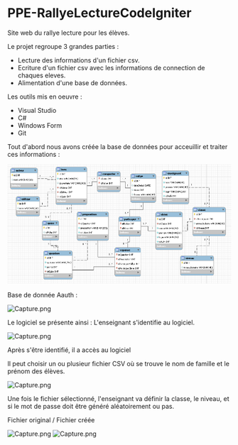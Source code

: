# PPE-RallyeLectureCodeIgniter

Site web du rallye lecture pour les élèves.

Le projet regroupe 3 grandes parties :

* Lecture des informations d'un fichier csv.
* Ecriture d'un fichier csv avec les informations de connection de chaques eleves.
* Alimentation d'une base de données.

Les outils mis en oeuvre : 

* Visual Studio
* C#
* Windows Form
* Git

Tout d'abord nous avons créée la base de données pour acceuillir et traiter ces informations :

![Capture.png](https://github.com/SamGdy/PPE-RallyeLectureC-/blob/master/BddRallyeLecture.PNG)

Base de donnée Aauth :
 
![Capture.png](https://github.com/SamGdy/PPE-RallyeLectureCSharp/blob/master/DB_Schema_Aauth.PNG)

Le logiciel se présente ainsi : L'enseignant s'identifie au logiciel.

![Capture.png](https://github.com/SamGdy/PPE-RallyeLectureCSharp/blob/master/Identification.PNG)

Après s'être identifié, il a accès au logiciel 

Il peut choisir un ou plusieur fichier CSV où se trouve le nom de famille et le prénom des élèves.

![Capture.png](https://github.com/SamGdy/PPE-RallyeLectureCSharp/blob/master/logiciel.PNG)

Une fois le fichier sélectionné, l'enseignant va définir la classe, le niveau, et si le mot de passe doit être généré aléatoirement ou pas.

Fichier original / Fichier créée

![Capture.png](https://github.com/SamGdy/PPE-RallyeLectureCSharp/blob/master/CsvEleve.PNG)     ![Capture.png](https://github.com/SamGdy/PPE-RallyeLectureCSharp/blob/master/CsvEleveIdentification.PNG)


